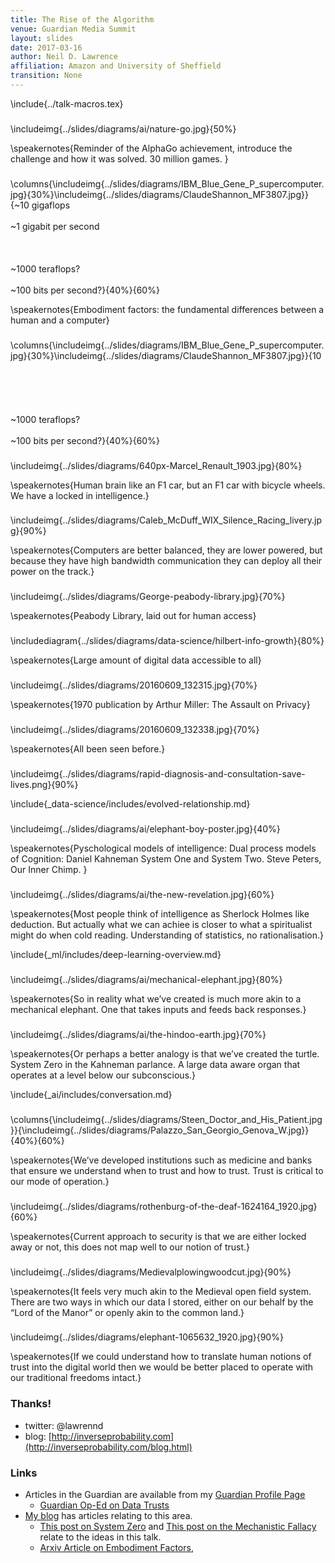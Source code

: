 ```yaml
---
title: The Rise of the Algorithm
venue: Guardian Media Summit
layout: slides
date: 2017-03-16
author: Neil D. Lawrence
affiliation: Amazon and University of Sheffield
transition: None
---
```


\include{../talk-macros.tex}

###

\includeimg{../slides/diagrams/ai/nature-go.jpg}{50%}

\speakernotes{Reminder of the AlphaGo achievement, introduce the challenge and how it was solved. 30 million games. }


###

\columns{\includeimg{../slides/diagrams/IBM_Blue_Gene_P_supercomputer.jpg}{30%}\includeimg{../slides/diagrams/ClaudeShannon_MF3807.jpg}}{~10 gigaflops<br><br>~1 gigabit per second<br><br><br><br>~1000 teraflops?<br><br>~100 bits per second?}{40%}{60%}

\speakernotes{Embodiment factors: the fundamental differences between a human and a computer}

###

\columns{\includeimg{../slides/diagrams/IBM_Blue_Gene_P_supercomputer.jpg}{30%}\includeimg{../slides/diagrams/ClaudeShannon_MF3807.jpg}}{10<br><br><br><br><br><br>~1000 teraflops?<br><br>~100 bits per second?}{40%}{60%}

###

\includeimg{../slides/diagrams/640px-Marcel_Renault_1903.jpg}{80%}

\speakernotes{Human brain like an F1 car, but an F1 car with bicycle wheels. We have a locked in intelligence.}

###

\includeimg{../slides/diagrams/Caleb_McDuff_WIX_Silence_Racing_livery.jpg}{90%}

\speakernotes{Computers are better balanced, they are lower powered, but because they have high bandwidth communication they can deploy all their power on the track.}

###

\includeimg{../slides/diagrams/George-peabody-library.jpg}{70%}

\speakernotes{Peabody Library, laid out for human access}

###

\includediagram{../slides/diagrams/data-science/hilbert-info-growth}{80%}

\speakernotes{Large amount of digital data accessible to all}

###

\includeimg{../slides/diagrams/20160609_132315.jpg}{70%}

\speakernotes{1970 publication by Arthur Miller: The Assault on Privacy}

###

\includeimg{../slides/diagrams/20160609_132338.jpg}{70%}

\speakernotes{All been seen before.}

###

\includeimg{../slides/diagrams/rapid-diagnosis-and-consultation-save-lives.png}{90%}

\include{_data-science/includes/evolved-relationship.md}

###

\includeimg{../slides/diagrams/ai/elephant-boy-poster.jpg}{40%}

\speakernotes{Pyschological models of intelligence: Dual process models of Cognition: Daniel Kahneman System One and System Two. Steve Peters, Our Inner Chimp. }

###

\includeimg{../slides/diagrams/ai/the-new-revelation.jpg}{60%}

\speakernotes{Most people think of  intelligence as Sherlock Holmes like deduction. But actually what we can achiee is closer to what a spiritualist might do when cold reading. Understanding of statistics, no rationalisation.}

\include{_ml/includes/deep-learning-overview.md}

###

\includeimg{../slides/diagrams/ai/mechanical-elephant.jpg}{80%}

\speakernotes{So in reality what we’ve created is much more akin to a mechanical elephant. One that takes inputs and feeds back responses.}

###

\includeimg{../slides/diagrams/ai/the-hindoo-earth.jpg}{70%}

\speakernotes{Or perhaps a better analogy is that we’ve created the turtle. System Zero in the Kahneman parlance. A large data aware organ that operates at a level below our subconscious.}

\include{_ai/includes/conversation.md}

###

\columns{\includeimg{../slides/diagrams/Steen_Doctor_and_His_Patient.jpg}}{\includeimg{../slides/diagrams/Palazzo_San_Georgio_Genova_W.jpg}}{40%}{60%}

\speakernotes{We’ve developed institutions such as medicine and banks that ensure we understand when to trust and how to trust. Trust is critical to our mode of operation.}

###

\includeimg{../slides/diagrams/rothenburg-of-the-deaf-1624164_1920.jpg}{60%}

\speakernotes{Current approach to security is that we are either locked away or not, this does not map well to our notion of trust.}

###

\includeimg{../slides/diagrams/Medievalplowingwoodcut.jpg}{90%}

\speakernotes{It feels very much akin to the Medieval open field system. There are two ways in which our data I stored, either on our behalf by the “Lord of the Manor” or openly akin to the common land.}


###

\includeimg{../slides/diagrams/elephant-1065632_1920.jpg}{90%}

\speakernotes{If we could understand how to translate human notions of trust into the digital world then we would be better placed to operate with our traditional freedoms intact.}



### Thanks!

* twitter: \@lawrennd
* blog: [http://inverseprobability.com](http://inverseprobability.com/blog.html)

### Links

* Articles in the Guardian are available from my [Guardian Profile Page](http://www.theguardian.com/profile/neil-lawrence)
    * [Guardian Op-Ed on Data Trusts](https://www.theguardian.com/media-network/2016/jun/03/data-trusts-privacy-fears-feudalism-democracy)
* [My blog](http://inverseprobability.com/blog.html) has articles relating to this area.
    * [This post on System Zero](http://inverseprobability.com/2015/12/04/what-kind-of-ai/) and [This post on the Mechanistic Fallacy](http://inverseprobability.com/2015/11/09/artificial-stupidity/) relate to the ideas in this talk.
    * [Arxiv Article on Embodiment Factors](https://arxiv.org/abs/1705.07996),
